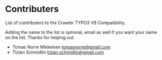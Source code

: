 # Contributers

List of contributers to the Crawler TYPO3 V9 Compatibility. 

Adding the name to the list is optional, email as well if you want your name on the list.
Thanks for helping out.

* Tomas Norre Mikkelsen <tomasnorre@gmail.com>
* Tizian Schmidlin <tizian.schmidlin@gmail.com>

